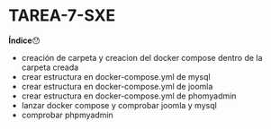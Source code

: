 # TAREA-7-SXE

**Índice**:hushed:
- creación de carpeta y creacion del docker compose dentro de la carpeta creada
- crear estructura en docker-compose.yml de mysql
- crear estructura en docker-compose.yml de joomla
- crear estructura en docker-compose.yml de phomyadmin
- lanzar docker compose y comprobar joomla y mysql
- comprobar phpmyadmin

